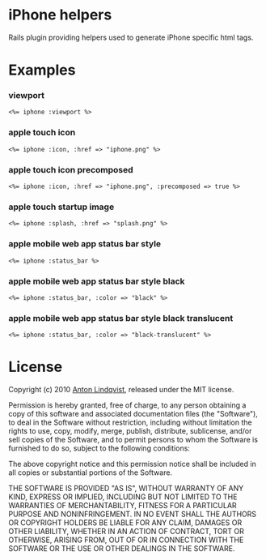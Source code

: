iPhone helpers
============

Rails plugin providing helpers used to generate iPhone specific html tags.

Examples
=======

### viewport

    <%= iphone :viewport %>

### apple touch icon

    <%= iphone :icon, :href => "iphone.png" %>

### apple touch icon precomposed

    <%= iphone :icon, :href => "iphone.png", :precomposed => true %>

### apple touch startup image

    <%= iphone :splash, :href => "splash.png" %>

### apple mobile web app status bar style

    <%= iphone :status_bar %>

### apple mobile web app status bar style black

    <%= iphone :status_bar, :color => "black" %>

### apple mobile web app status bar style black translucent

    <%= iphone :status_bar, :color => "black-translucent" %>

License
=======

Copyright (c) 2010 [Anton Lindqvist](http://qvister.se), released under the MIT license.

Permission is hereby granted, free of charge, to any person obtaining
a copy of this software and associated documentation files (the
"Software"), to deal in the Software without restriction, including
without limitation the rights to use, copy, modify, merge, publish,
distribute, sublicense, and/or sell copies of the Software, and to
permit persons to whom the Software is furnished to do so, subject to
the following conditions:

The above copyright notice and this permission notice shall be
included in all copies or substantial portions of the Software.

THE SOFTWARE IS PROVIDED "AS IS", WITHOUT WARRANTY OF ANY KIND,
EXPRESS OR IMPLIED, INCLUDING BUT NOT LIMITED TO THE WARRANTIES OF
MERCHANTABILITY, FITNESS FOR A PARTICULAR PURPOSE AND
NONINFRINGEMENT. IN NO EVENT SHALL THE AUTHORS OR COPYRIGHT HOLDERS BE
LIABLE FOR ANY CLAIM, DAMAGES OR OTHER LIABILITY, WHETHER IN AN ACTION
OF CONTRACT, TORT OR OTHERWISE, ARISING FROM, OUT OF OR IN CONNECTION
WITH THE SOFTWARE OR THE USE OR OTHER DEALINGS IN THE SOFTWARE.
